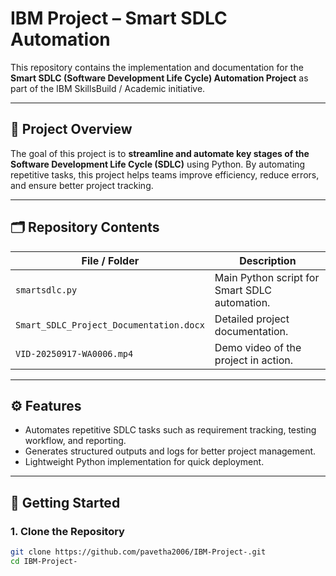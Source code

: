 # IBM Project – Smart SDLC Automation

This repository contains the implementation and documentation for the **Smart SDLC (Software Development Life Cycle) Automation Project** as part of the IBM SkillsBuild / Academic initiative.

---

## 📑 Project Overview
The goal of this project is to **streamline and automate key stages of the Software Development Life Cycle (SDLC)** using Python. By automating repetitive tasks, this project helps teams improve efficiency, reduce errors, and ensure better project tracking.

---

## 🗂 Repository Contents

| File / Folder | Description |
|---------------|-------------|
| `smartsdlc.py` | Main Python script for Smart SDLC automation. |
| `Smart_SDLC_Project_Documentation.docx` | Detailed project documentation. |
| `VID-20250917-WA0006.mp4` | Demo video of the project in action. |

---

## ⚙️ Features
- Automates repetitive SDLC tasks such as requirement tracking, testing workflow, and reporting.
- Generates structured outputs and logs for better project management.
- Lightweight Python implementation for quick deployment.

---

## 🚀 Getting Started

### 1. Clone the Repository
```bash
git clone https://github.com/pavetha2006/IBM-Project-.git
cd IBM-Project-
